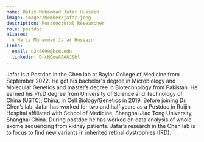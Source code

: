 ```yaml
---
name: Hafiz Muhammad Jafar Hussain
image: images/member/jafar.jpeg
description: Postdoctoral Researcher
role: postdoc
aliases:
  - Hafiz Muhammad Jafar Hussain
links:
  email: u246699@bcm.edu
  linkedin: DrcHQqwAAAAJ&hl
---
```


Jafar is a Postdoc in the Chen lab at Baylor College of Medicine from September 2022. He got his bachelor's degree in Microbiology and Molecular Genetics and master’s degree in Biotechnology from Pakistan. He earned his Ph.D degree from University of Science and Technology of China (USTC), China, in Cell Biology/Genetics in 2019. Before joining Dr. Chen’s lab, Jafar has worked for two and half years as a Postdoc in Ruijin Hospital affiliated with School of Medicine, Shanghai Jiao Tong University, Shanghai China. During postdoc he has worked on data analysis of whole exome sequencing from kidney patients.  Jafar’s research in the Chen lab is to focus to find new variants in inherited retinal dystrophies (IRD).
